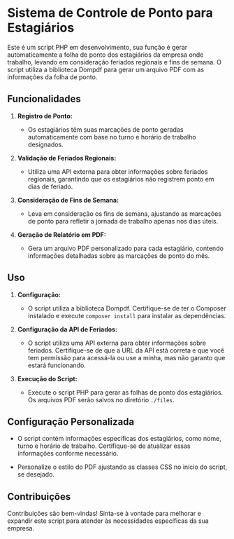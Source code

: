 # Sistema de Controle de Ponto para Estagiários

Este é um script PHP em desenvolvimento, sua função é gerar automaticamente a folha de ponto dos estagiários da empresa onde trabalho, levando em consideração feriados regionais e fins de semana. O script utiliza a biblioteca Dompdf para gerar um arquivo PDF com as informações da folha de ponto.

## Funcionalidades

1. **Registro de Ponto:**
   - Os estagiários têm suas marcações de ponto geradas automaticamente com base no turno e horário de trabalho designados.

2. **Validação de Feriados Regionais:**
   - Utiliza uma API externa para obter informações sobre feriados regionais, garantindo que os estagiários não registrem ponto em dias de feriado.

3. **Consideração de Fins de Semana:**
   - Leva em consideração os fins de semana, ajustando as marcações de ponto para refletir a jornada de trabalho apenas nos dias úteis.

4. **Geração de Relatório em PDF:**
   - Gera um arquivo PDF personalizado para cada estagiário, contendo informações detalhadas sobre as marcações de ponto do mês.

## Uso

1. **Configuração:**
   - O script utiliza a biblioteca Dompdf. Certifique-se de ter o Composer instalado e execute `composer install` para instalar as dependências.

2. **Configuração da API de Feriados:**
   - O script utiliza uma API externa para obter informações sobre feriados. Certifique-se de que a URL da API está correta e que você tem permissão para acessá-la ou use a minha, mas não garanto que estará funcionando. 

3. **Execução do Script:**
   - Execute o script PHP para gerar as folhas de ponto dos estagiários. Os arquivos PDF serão salvos no diretório `./files`.

## Configuração Personalizada

- O script contém informações específicas dos estagiários, como nome, turno e horário de trabalho. Certifique-se de atualizar essas informações conforme necessário.

- Personalize o estilo do PDF ajustando as classes CSS no início do script, se desejado.

## Contribuições

Contribuições são bem-vindas! Sinta-se à vontade para melhorar e expandir este script para atender às necessidades específicas da sua empresa.

